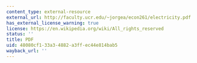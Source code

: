```yaml
---
content_type: external-resource
external_url: http://faculty.ucr.edu/~jorgea/econ261/electricity.pdf
has_external_license_warning: true
license: https://en.wikipedia.org/wiki/All_rights_reserved
status: ''
title: PDF
uid: 48080cf1-33a3-4882-a3ff-ec44e814bab5
wayback_url: ''
---
```


